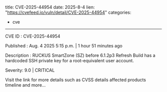 
title: CVE-2025-44954
date: 2025-8-4
lien: "https://cvefeed.io/vuln/detail/CVE-2025-44954"
categories:
  - cve
---

CVE ID : CVE-2025-44954

Published :  Aug. 4
2025
5:15 p.m. | 1 hour
51 minutes ago

Description : RUCKUS SmartZone (SZ) before 6.1.2p3 Refresh Build has a hardcoded SSH private key for a root-equivalent user account.

Severity: 9.0 | CRITICAL

Visit the link for more details
such as CVSS details
affected products
timeline
and more...
